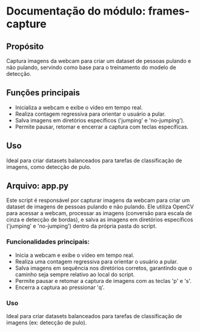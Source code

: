 # Documentação do módulo: frames-capture

## Propósito
Captura imagens da webcam para criar um dataset de pessoas pulando e não pulando, servindo como base para o treinamento do modelo de detecção.

## Funções principais
- Inicializa a webcam e exibe o vídeo em tempo real.
- Realiza contagem regressiva para orientar o usuário a pular.
- Salva imagens em diretórios específicos ('jumping' e 'no-jumping').
- Permite pausar, retomar e encerrar a captura com teclas específicas.

## Uso
Ideal para criar datasets balanceados para tarefas de classificação de imagens, como detecção de pulo.

## Arquivo: app.py

Este script é responsável por capturar imagens da webcam para criar um dataset de imagens de pessoas pulando e não pulando. Ele utiliza OpenCV para acessar a webcam, processar as imagens (conversão para escala de cinza e detecção de bordas), e salva as imagens em diretórios específicos ('jumping' e 'no-jumping') dentro da própria pasta do script.

### Funcionalidades principais:
- Inicia a webcam e exibe o vídeo em tempo real.
- Realiza uma contagem regressiva para orientar o usuário a pular.
- Salva imagens em sequência nos diretórios corretos, garantindo que o caminho seja sempre relativo ao local do script.
- Permite pausar e retomar a captura de imagens com as teclas 'p' e 's'.
- Encerra a captura ao pressionar 'q'.

### Uso
Ideal para criar datasets balanceados para tarefas de classificação de imagens (ex: detecção de pulo).
